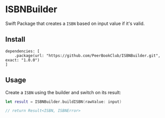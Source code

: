 # ISBNBuilder

Swift Package that creates a `ISBN` based on input value if it's valid.

## Install

```
dependencies: [
    .package(url: "https://github.com/PeerBookClub/ISBNBuilder.git", exact: "1.0.0")
]
```

## Usage

Create a `ISBN` using the builder and switch on its result:

```swift
let result = ISBNBuilder.buildISBN(rawValue: input)

// return Result<ISBN, ISBNError>

```
